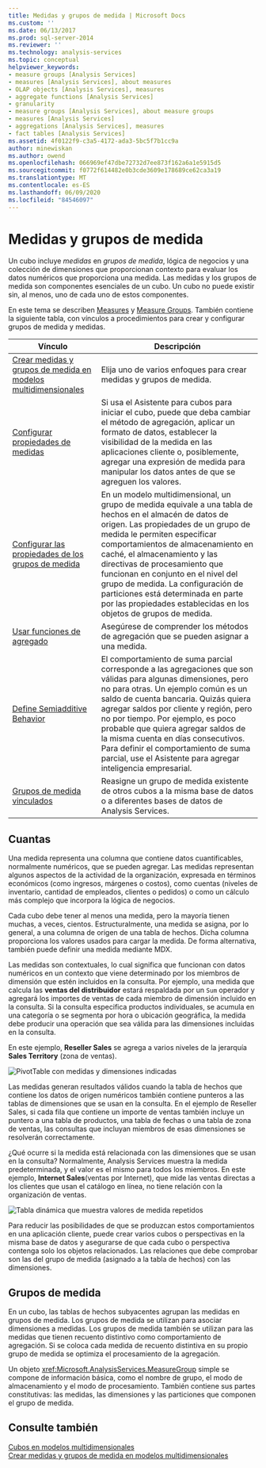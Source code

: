 ```yaml
---
title: Medidas y grupos de medida | Microsoft Docs
ms.custom: ''
ms.date: 06/13/2017
ms.prod: sql-server-2014
ms.reviewer: ''
ms.technology: analysis-services
ms.topic: conceptual
helpviewer_keywords:
- measure groups [Analysis Services]
- measures [Analysis Services], about measures
- OLAP objects [Analysis Services], measures
- aggregate functions [Analysis Services]
- granularity
- measure groups [Analysis Services], about measure groups
- measures [Analysis Services]
- aggregations [Analysis Services], measures
- fact tables [Analysis Services]
ms.assetid: 4f0122f9-c3a5-4172-ada3-5bc5f7b1cc9a
author: minewiskan
ms.author: owend
ms.openlocfilehash: 066969ef47dbe72732d7ee873f162a6a1e5915d5
ms.sourcegitcommit: f0772f614482e0b3cde3609e178689ce62ca3a19
ms.translationtype: MT
ms.contentlocale: es-ES
ms.lasthandoff: 06/09/2020
ms.locfileid: "84546097"
---
```

# <a name="measures-and-measure-groups"></a>Medidas y grupos de medida
  Un cubo incluye *medidas* en *grupos de medida*, lógica de negocios y una colección de dimensiones que proporcionan contexto para evaluar los datos numéricos que proporciona una medida. Las medidas y los grupos de medida son componentes esenciales de un cubo. Un cubo no puede existir sin, al menos, uno de cada uno de estos componentes.  
  
 En este tema se describen [Measures](#bkmk_measure) y [Measure Groups](#bkmk_mg). También contiene la siguiente tabla, con vínculos a procedimientos para crear y configurar grupos de medida y medidas.  
  
|**Vínculo**|**Descripción**|  
|--------------|---------------------|  
|[Crear medidas y grupos de medida en modelos multidimensionales](create-measures-and-measure-groups-in-multidimensional-models.md)|Elija uno de varios enfoques para crear medidas y grupos de medida.|  
|[Configurar propiedades de medidas](configure-measure-properties.md)|Si usa el Asistente para cubos para iniciar el cubo, puede que deba cambiar el método de agregación, aplicar un formato de datos, establecer la visibilidad de la medida en las aplicaciones cliente o, posiblemente, agregar una expresión de medida para manipular los datos antes de que se agreguen los valores.|  
|[Configurar las propiedades de los grupos de medida](configure-measure-group-properties.md)|En un modelo multidimensional, un grupo de medida equivale a una tabla de hechos en el almacén de datos de origen. Las propiedades de un grupo de medida le permiten especificar comportamientos de almacenamiento en caché, el almacenamiento y las directivas de procesamiento que funcionan en conjunto en el nivel del grupo de medida. La configuración de particiones está determinada en parte por las propiedades establecidas en los objetos de grupos de medida.|  
|[Usar funciones de agregado](use-aggregate-functions.md)|Asegúrese de comprender los métodos de agregación que se pueden asignar a una medida.|  
|[Define Semiadditive Behavior](define-semiadditive-behavior.md)|El comportamiento de suma parcial corresponde a las agregaciones que son válidas para algunas dimensiones, pero no para otras. Un ejemplo común es un saldo de cuenta bancaria. Quizás quiera agregar saldos por cliente y región, pero no por tiempo. Por ejemplo, es poco probable que quiera agregar saldos de la misma cuenta en días consecutivos. Para definir el comportamiento de suma parcial, use el Asistente para agregar inteligencia empresarial.|  
|[Grupos de medida vinculados](linked-measure-groups.md)|Reasigne un grupo de medida existente de otros cubos a la misma base de datos o a diferentes bases de datos de Analysis Services.|  
  
##  <a name="measures"></a><a name="bkmk_measure"></a>Cuantas  
 Una medida representa una columna que contiene datos cuantificables, normalmente numéricos, que se pueden agregar. Las medidas representan algunos aspectos de la actividad de la organización, expresada en términos económicos (como ingresos, márgenes o costos), como cuentas (niveles de inventario, cantidad de empleados, clientes o pedidos) o como un cálculo más complejo que incorpora la lógica de negocios.  
  
 Cada cubo debe tener al menos una medida, pero la mayoría tienen muchas, a veces, cientos. Estructuralmente, una medida se asigna, por lo general, a una columna de origen de una tabla de hechos. Dicha columna proporciona los valores usados para cargar la medida. De forma alternativa, también puede definir una medida mediante MDX.  
  
 Las medidas son contextuales, lo cual significa que funcionan con datos numéricos en un contexto que viene determinado por los miembros de dimensión que estén incluidos en la consulta. Por ejemplo, una medida que calcula las **ventas del distribuidor** estará respaldada por un `Sum` operador y agregará los importes de ventas de cada miembro de dimensión incluido en la consulta. Si la consulta especifica productos individuales, se acumula en una categoría o se segmenta por hora o ubicación geográfica, la medida debe producir una operación que sea válida para las dimensiones incluidas en la consulta.  
  
 En este ejemplo, **Reseller Sales** se agrega a varios niveles de la jerarquía **Sales Territory** (zona de ventas).  
  
 ![PivotTable con medidas y dimensiones indicadas](../media/ssas-keyconcepts-pivot1-measures-dimensions.png "PivotTable con medidas y dimensiones indicadas")  
  
 Las medidas generan resultados válidos cuando la tabla de hechos que contiene los datos de origen numéricos también contiene punteros a las tablas de dimensiones que se usan en la consulta. En el ejemplo de Reseller Sales, si cada fila que contiene un importe de ventas también incluye un puntero a una tabla de productos, una tabla de fechas o una tabla de zona de ventas, las consultas que incluyan miembros de esas dimensiones se resolverán correctamente.  
  
 ¿Qué ocurre si la medida está relacionada con las dimensiones que se usan en la consulta? Normalmente, Analysis Services muestra la medida predeterminada, y el valor es el mismo para todos los miembros. En este ejemplo, **Internet Sales**(ventas por Internet), que mide las ventas directas a los clientes que usan el catálogo en línea, no tiene relación con la organización de ventas.  
  
 ![Tabla dinámica que muestra valores de medida repetidos](../media/ssas-unrelatedmeasure.PNG "Tabla dinámica que muestra valores de medida repetidos")  
  
 Para reducir las posibilidades de que se produzcan estos comportamientos en una aplicación cliente, puede crear varios cubos o perspectivas en la misma base de datos y asegurarse de que cada cubo o perspectiva contenga solo los objetos relacionados. Las relaciones que debe comprobar son las del grupo de medida (asignado a la tabla de hechos) con las dimensiones.  
  
##  <a name="measure-groups"></a><a name="bkmk_mg"></a>Grupos de medida  
 En un cubo, las tablas de hechos subyacentes agrupan las medidas en grupos de medida. Los grupos de medida se utilizan para asociar dimensiones a medidas. Los grupos de medida también se utilizan para las medidas que tienen recuento distintivo como comportamiento de agregación. Si se coloca cada medida de recuento distintiva en su propio grupo de medida se optimiza el procesamiento de la agregación.  
  
 Un objeto <xref:Microsoft.AnalysisServices.MeasureGroup> simple se compone de información básica, como el nombre de grupo, el modo de almacenamiento y el modo de procesamiento. También contiene sus partes constitutivas: las medidas, las dimensiones y las particiones que componen el grupo de medida.  
  
## <a name="see-also"></a>Consulte también  
 [Cubos en modelos multidimensionales](cubes-in-multidimensional-models.md)   
 [Crear medidas y grupos de medida en modelos multidimensionales](create-measures-and-measure-groups-in-multidimensional-models.md)  
  
  
